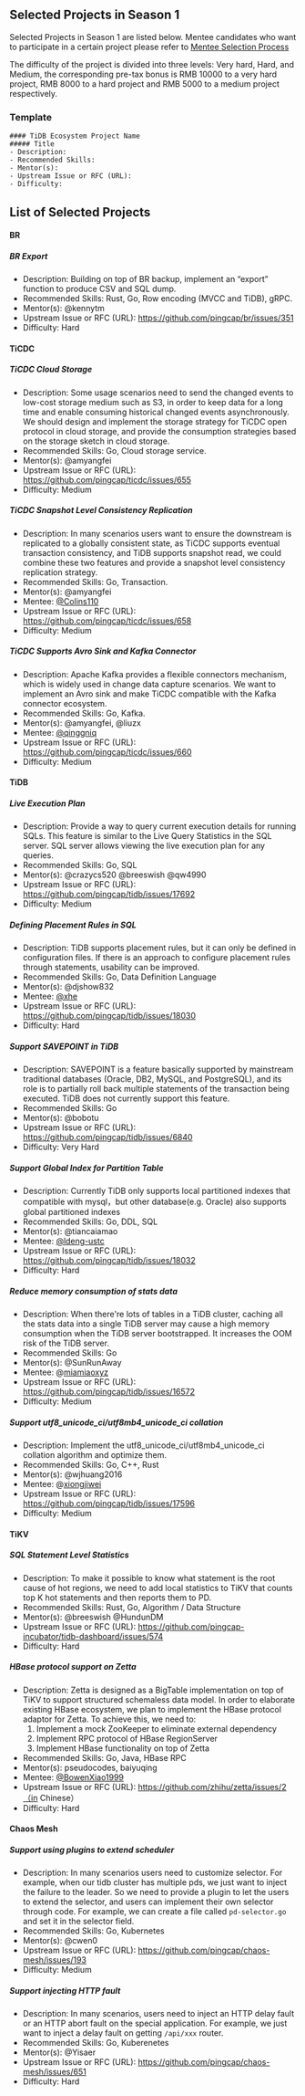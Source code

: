## Selected Projects in Season 1

Selected Projects in Season 1 are listed below. Mentee candidates who want to participate in a certain project please refer to [Mentee Selection Process](README.md#mentees)

The difficulty of the project is divided into three levels: Very hard, Hard, and Medium, the corresponding pre-tax bonus is RMB 10000 to a very hard project, RMB 8000 to a hard project and RMB 5000 to a medium project respectively. 

### Template

```
#### TiDB Ecosystem Project Name
##### Title
- Description:
- Recommended Skills:
- Mentor(s):
- Upstream Issue or RFC (URL):
- Difficulty:
```

## List of Selected Projects

#### BR

##### BR Export

- Description: Building on top of BR backup, implement an “export” function to produce CSV and SQL dump.
- Recommended Skills: Rust, Go, Row encoding (MVCC and TiDB), gRPC.
- Mentor(s): @kennytm
- Upstream Issue or RFC (URL): https://github.com/pingcap/br/issues/351
- Difficulty: Hard

#### TiCDC

##### TiCDC Cloud Storage

* Description: Some usage scenarios need to send the changed events to low-cost storage medium such as S3, in order to keep data for a long time and enable consuming historical changed events asynchronously. We should design and implement the storage strategy for TiCDC open protocol in cloud storage, and provide the consumption strategies based on the storage sketch in cloud storage.
* Recommended Skills: Go, Cloud storage service.
* Mentor(s): @amyangfei
* Upstream Issue or RFC (URL): https://github.com/pingcap/ticdc/issues/655
* Difficulty: Medium

##### TiCDC Snapshot Level Consistency Replication

* Description: In many scenarios users want to ensure the downstream is replicated to a globally consistent state, as TiCDC supports eventual transaction consistency, and TiDB supports snapshot read, we could combine these two features and provide a snapshot level consistency replication strategy.
* Recommended Skills: Go, Transaction.
* Mentor(s): @amyangfei
* Mentee: [@Colins110](https://github.com/Colins110)
* Upstream Issue or RFC (URL): https://github.com/pingcap/ticdc/issues/658
* Difficulty: Medium


##### TiCDC Supports Avro Sink and Kafka Connector

* Description: Apache Kafka provides a flexible connectors mechanism, which is widely used in change data capture scenarios. We want to implement an Avro sink and make TiCDC compatible with the Kafka connector ecosystem.
* Recommended Skills: Go, Kafka.
* Mentor(s): @amyangfei, @liuzx
* Mentee: [@qinggniq](https://github.com/qinggniq)
* Upstream Issue or RFC (URL): https://github.com/pingcap/ticdc/issues/660
* Difficulty: Medium

#### TiDB

##### Live Execution Plan

* Description: Provide a way to query current execution details for running SQLs. This feature is similar to the Live Query Statistics in the SQL server. SQL server allows viewing the live execution plan for any queries.
* Recommended Skills: Go, SQL
* Mentor(s): @crazycs520 @breeswish @qw4990
* Upstream Issue or RFC (URL): https://github.com/pingcap/tidb/issues/17692
* Difficulty: Medium

##### Defining Placement Rules in SQL

* Description: TiDB supports placement rules, but it can only be defined in configuration files. If there is an approach to configure placement rules through statements, usability can be improved. 
* Recommended Skills: Go, Data Definition Language
* Mentor(s): @djshow832
* Mentee: [@xhe](https://github.com/xhebox)
* Upstream Issue or RFC (URL): https://github.com/pingcap/tidb/issues/18030
* Difficulty: Hard

##### Support SAVEPOINT in TiDB

* Description: SAVEPOINT is a feature basically supported by mainstream traditional databases (Oracle, DB2, MySQL, and PostgreSQL), and its role is to partially roll back multiple statements of the transaction being executed. TiDB does not currently support this feature.
* Recommended Skills: Go
* Mentor(s): @bobotu
* Upstream Issue or RFC (URL): https://github.com/pingcap/tidb/issues/6840
* Difficulty: Very Hard

##### Support Global Index for Partition Table

* Description: Currently TiDB only supports local partitioned indexes that compatible with mysql，but other database(e.g. Oracle) also supports global partitioned indexes
* Recommended Skills: Go, DDL, SQL
* Mentor(s): @tiancaiamao
* Mentee: [@ldeng-ustc](https://github.com/ldeng-ustc)
* Upstream Issue or RFC (URL): https://github.com/pingcap/tidb/issues/18032
* Difficulty: Hard

##### Reduce memory consumption of stats data

* Description: When there're lots of tables in a TiDB cluster, caching all the stats data into a single TiDB server may cause a high memory consumption when the TiDB server bootstrapped. It increases the OOM risk of the TiDB server.
* Recommended Skills: Go
* Mentor(s): @SunRunAway
* Mentee: @[miamiaoxyz](https://github.com/miamia0)
* Upstream Issue or RFC (URL): https://github.com/pingcap/tidb/issues/16572
* Difficulty: Medium

##### Support utf8_unicode_ci/utf8mb4_unicode_ci collation

* Description: Implement the utf8_unicode_ci/utf8mb4_unicode_ci collation algorithm and optimize them.
* Recommended Skills: Go, C++, Rust
* Mentor(s): @wjhuang2016
* Mentee: @[xiongjiwei](https://github.com/xiongjiwei)
* Upstream Issue or RFC (URL): https://github.com/pingcap/tidb/issues/17596
* Difficulty: Medium

#### TiKV

##### SQL Statement Level Statistics

* Description: To make it possible to know what statement is the root cause of hot regions, we need to add local statistics to TiKV that counts top K hot statements and then reports them to PD.
* Recommended Skills: Rust, Go,  Algorithm / Data Structure
* Mentor(s): @breeswish @HundunDM
* Upstream Issue or RFC (URL): https://github.com/pingcap-incubator/tidb-dashboard/issues/574
* Difficulty: Hard

##### HBase protocol support on Zetta

* Description: Zetta is designed as a BigTable implementation on top of TiKV to support structured schemaless data model. In order to elaborate existing HBase ecosystem, we plan to implement the HBase protocol adaptor for Zetta. To achieve this, we need to:
	1. Implement a mock ZooKeeper to eliminate external dependency
	2. Implement RPC protocol of HBase RegionServer
	3. Implement HBase functionality on top of Zetta
* Recommended Skills: Go, Java, HBase RPC
* Mentor(s): pseudocodes, baiyuqing
* Mentee: [@BowenXiao1999](https://github.com/BowenXiao1999)
* Upstream Issue or RFC (URL): https://github.com/zhihu/zetta/issues/2（in Chinese）
* Difficulty: Hard 

#### Chaos Mesh 

##### Support using plugins to extend scheduler  

* Description: In many scenarios users need to customize selector. For example, when our tidb cluster has multiple pds, we just want to inject the failure to the leader. So we need to provide a plugin to let the users to extend the selector, and users can implement their own selector through code. For example, we can create a file called `pd-selector.go` and set it in the selector field.  
* Recommended Skills: Go, Kubernetes
* Mentor(s): @cwen0
* Upstream Issue or RFC (URL): https://github.com/pingcap/chaos-mesh/issues/193
* Difficulty: Medium 

##### Support injecting HTTP fault

* Description: In many scenarios, users need to inject an HTTP delay fault or an HTTP abort fault on the special application. For example, we just want to inject a delay fault on getting `/api/xxx` router.
* Recommended Skills: Go, Kuberenetes 
* Mentor(s): @Yisaer
* Upstream Issue or RFC (URL): https://github.com/pingcap/chaos-mesh/issues/651
* Difficulty: Hard  
